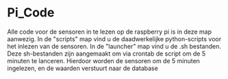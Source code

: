 # Pi_Code
Alle code voor de sensoren in te lezen op de raspberry pi is in deze map aanwezig.
In de "scripts" map vind u de daadwerkelijke python-scripts voor het inlezen van de sensoren.
In de "launcher" map vind u de .sh bestanden.
Deze sh-bestanden zijn aangemaakt om via crontab de script om de 5 minuten te lanceren.
Hierdoor worden de sensoren om de 5 minuten ingelezen, en de waarden verstuurt naar de database
